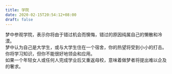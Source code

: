 ```yaml
---
title: 学院
date: 2020-02-15T20:54:12+08:00
draft: false
---
```


梦中参观学院，表示你将由于错过机会而懊悔，错过的原因纯属自己的懒散和冷漠。<br>
梦中认为自己是大学生，或与大学生住在一个宿舍，你的热望将受到小小的打击。<br>
你将学习知识，但你不能很好地领会和应用。<br>
如果一个年轻女人或任何人完成学业后又重返母校，意味着做梦者将提出难以企及的奢求。<br>
